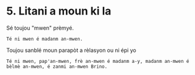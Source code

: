 # 5. Litani a moun ki la

Sé toujou "mwen" prèmyé.

```
Té ni mwen é madanm an-mwen.
```

Toujou sanblé moun parapòt a rèlasyon ou ni épi yo

```
Té ni mwen, pap'an-mwen, frè an-mwen é madanm a-y, madanm an-mwen é bèlmè an-mwen, é zanmi an-mwen Brino.
```

